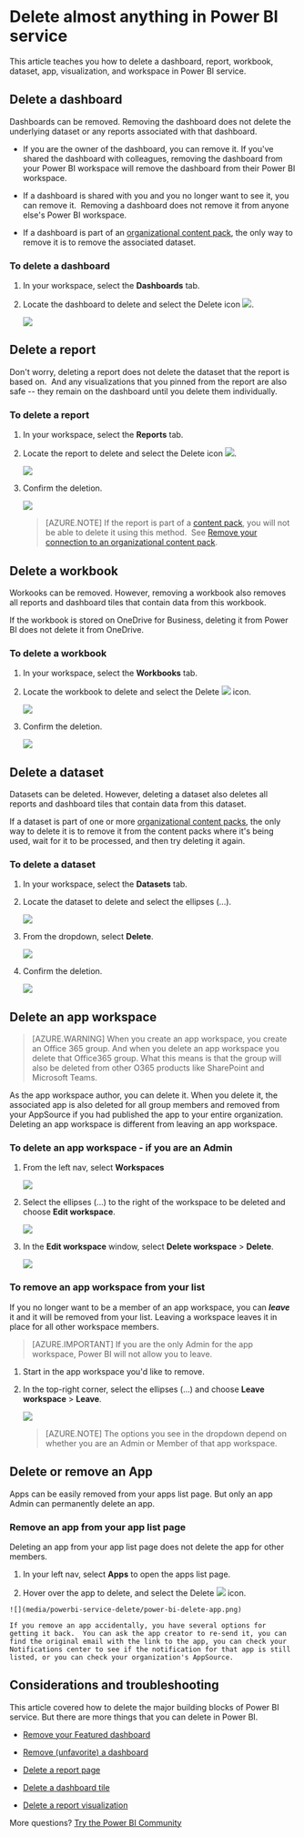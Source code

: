 ﻿<properties
   pageTitle="Delete a dashboard, report, workbook, dataset, or workspace from Power BI"
   description="Learn how to delete almost anything from Power BI"
   services="powerbi"
   documentationCenter=""
   authors="mihart"
   manager="erikre"
   backup=""
   editor=""
   tags=""
   qualityFocus="no"
   qualityDate=""/>

<tags
   ms.service="powerbi"
   ms.devlang="NA"
   ms.topic="article"
   ms.tgt_pltfrm="NA"
   ms.workload="powerbi"
   ms.date="09/07/2017"
   ms.author="mihart"/>

#  Delete almost anything in Power BI service
This article teaches you how to delete a dashboard, report, workbook, dataset, app, visualization, and workspace in Power BI service.

## Delete a dashboard

Dashboards can be removed. Removing the dashboard does not delete the underlying dataset or any reports associated with that dashboard.

-   If you are the owner of the dashboard, you can remove it. If you've shared the dashboard with colleagues, removing the dashboard from your Power BI workspace will remove the dashboard from their Power BI workspace.

-   If a dashboard is shared with you and you no longer want to see it, you can remove it.  Removing a dashboard does not remove it from anyone else's Power BI workspace.

-   If a dashboard is part of an [organizational content pack](powerbi-service-organizational-content-pack-delete.md), the only way to remove it is to remove the associated dataset.

### To delete a dashboard  
1.  In your workspace, select the **Dashboards** tab.

2. Locate the dashboard to delete and select the Delete icon ![](media/powerbi-service-delete/power-bi-delete-icon.png). 

    ![](media/powerbi-service-delete/power-bi-delete-dash.gif)


## Delete a report  

Don't worry, deleting a report does not delete the dataset that the report is based on.  And any visualizations that you pinned from the report are also safe -- they remain on the dashboard until you delete them individually.

### To delete a report  
1.  In your workspace, select the **Reports** tab.

2. Locate the report to delete and select the Delete icon   ![](media/powerbi-service-delete/power-bi-delete-icon.png).   

    ![](media/powerbi-service-delete/power-bi-delete-reportnew.png)

3.  Confirm the deletion.

    ![](media/powerbi-service-delete/power-bi-delete-report.png)

    > [AZURE.NOTE] If the report is part of a [content pack](powerbi-service-organizational-content-packs-introduction.md), you will not be able to delete it using this method.  See [Remove your connection to an organizational content pack](powerbi-service-organizational-content-pack-delete.md).

## Delete a workbook  

Workooks can be removed. However, removing a workbook also removes all reports and dashboard tiles that contain data from this workbook.

If the workbook is stored on OneDrive for Business, deleting it from Power BI does not delete it from OneDrive.

### To delete a workbook  
1.  In your workspace, select the **Workbooks** tab.

2. Locate the workbook to delete and select the Delete ![](media/powerbi-service-delete/power-bi-delete-report2.png) icon.

    ![](media/powerbi-service-delete/power-bi-delete-workbooknew.png)

3.  Confirm the deletion.

    ![](media/powerbi-service-delete/power-bi-delete-confirm.png)



## Delete a dataset  

Datasets can be deleted. However, deleting a dataset also deletes all reports and dashboard tiles that contain data from this dataset.

If a dataset is part of one or more [organizational content packs](powerbi-service-organizational-content-pack-delete.md), the only way to delete it is to remove it from the content packs where it's being used, wait for it to be processed, and then try deleting it again.

### To delete a dataset  
1.  In your workspace, select the **Datasets** tab.

2. Locate the dataset to delete and select the ellipses (...).  

    ![](media/powerbi-service-delete/power-bi-delete-datasetnew.png)

2.  From the dropdown, select **Delete**.

    ![](media/powerbi-service-delete/power-bi-delete-datasetnew2.png)

3.  Confirm the deletion.

    ![](media/powerbi-service-delete/power-bi-delete-dataset-confirm.png)


##  Delete an app workspace

> [AZURE.WARNING]
> When you create an app workspace, you create an Office 365 group. And when you delete an app workspace you delete that Office365 group. What this means is that the group will also be deleted from other O365 products like SharePoint and Microsoft Teams. 

As the app workspace author, you can delete it. When you delete it, the associated app is also deleted for all group members and removed from your AppSource if you had published the app to your entire organization. Deleting an app workspace is different from leaving an app workspace.

###    To delete an app workspace - if you are an Admin

1. From the left nav, select **Workspaces**

    ![](media/powerbi-service-delete/power-bi-delete-workspace.png)

2.  Select the ellipses (...) to the right of the workspace to be deleted and choose **Edit workspace**.

    ![](media/powerbi-service-delete/power-bi-edit-workspace.png)

3. In the **Edit workspace** window, select **Delete workspace** > **Delete**.

    ![](media/powerbi-service-delete/power-bi-delete-workspace2.png)

### To remove an app workspace from your list
If you no longer want to be a member of an app workspace, you can ***leave*** it and it will be removed from your list. Leaving a workspace leaves it in place for all other workspace members.  

>[AZURE.IMPORTANT] If you are the only Admin for the app workspace, Power BI will not allow you to leave.

1.  Start in the app workspace you'd like to remove.

2. In the top-right corner, select the ellipses (...) and choose **Leave workspace** > **Leave**.

      ![](media/powerbi-service-delete/power-bi-leave-workspace.png)

      >[AZURE.NOTE] The options you see in the dropdown depend on whether you are an Admin or Member of that app workspace.

##  Delete or remove an App
Apps can be easily removed from your apps list page. But only an app Admin can permanently delete an app.

### Remove an app from your app list page
Deleting an app from your app list page does not delete the app for other members.

1.  In your left nav, select **Apps** to open the apps list page.

2.    Hover over the app to delete, and select the Delete ![](media/powerbi-service-delete/power-bi-delete-report2.png)  icon.

    ![](media/powerbi-service-delete/power-bi-delete-app.png)

    If you remove an app accidentally, you have several options for getting it back.  You can ask the app creator to re-send it, you can find the original email with the link to the app, you can check your Notifications center to see if the notification for that app is still listed, or you can check your organization's AppSource.

## Considerations and troubleshooting
This article covered how to delete the major building blocks of Power BI service. But there are more things that you can delete in Power BI.  

- [Remove your Featured dashboard](powerbi-service-featured-dashboards#change-the-featured-dashboard)

- [Remove (unfavorite) a dashboard](powerbi-service-favorite-dashboards#unfavorite-a-dashboard)

- [Delete a report page](powerbi-service-delete-a-page-from-a-report.md)

- [Delete a dashboard tile](powerbi-service-edit-a-tile-in-a-dashboard.md)

- [Delete a report visualization](powerbi-service-delete-a-visualization.md)

More questions? [Try the Power BI Community](http://community.powerbi.com/) 
